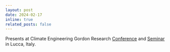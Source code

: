 ```yaml
---
layout: post
date: 2024-02-17
inline: true
related_posts: false
---
```


Presents at Climate Engineering Gordon Research [Conference](https://www.grc.org/climate-engineering-conference/2024/) and [Seminar](https://www.grc.org/climate-engineering-grs-conference/2024/) in Lucca, Italy.
